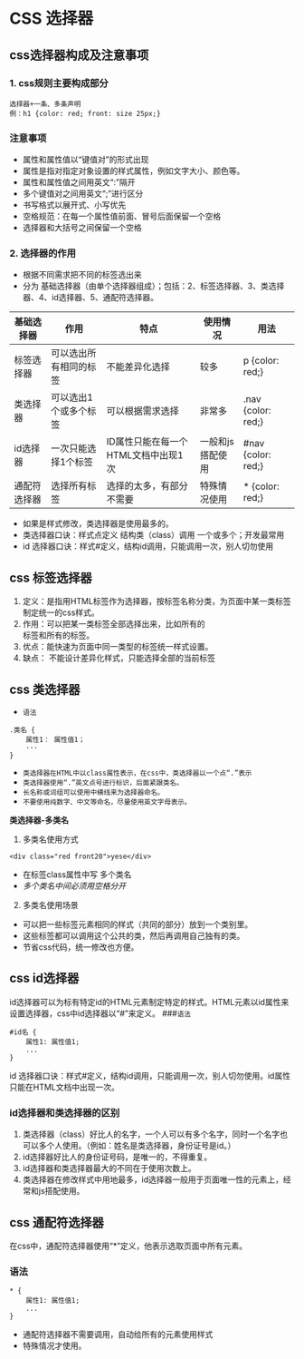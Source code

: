 # CSS 选择器

## css选择器构成及注意事项

### 1. css规则主要构成部分
    选择器+一条、多条声明
    例：h1 {color: red; front: size 25px;}
### 注意事项
* 属性和属性值以“键值对”的形式出现
* 属性是指对指定对象设置的样式属性，例如文字大小、颜色等。
* 属性和属性值之间用英文“:”隔开
* 多个键值对之间用英文“;”进行区分
* 书写格式以展开式、小写优先
* 空格规范：在每一个属性值前面、冒号后面保留一个空格
* 选择器和大括号之间保留一个空格

### 2. 选择器的作用
* 根据不同需求把不同的标签选出来
* 分为 
基础选择器（由单个选择器组成）；包括：2、标签选择器、3、类选择器、4、id选择器、5、通配符选择器。



| 基础选择器 | 作用 | 特点 | 使用情况 | 用法 |
| ------------- | ------------- | ------------- | ------------- | ------------- |
| 标签选择器  | 可以选出所有相同的标签  |不能差异化选择 |较多  |p {color: red;} |
| 类选择器  | 可以选出1个或多个标签 |可以根据需求选择  |非常多 |.nav {color: red;}  |
| id选择器  | 一次只能选择1个标签  |ID属性只能在每一个HTML文档中出现1次  |一般和js搭配使用  |#nav {color: red;}  |
| 通配符选择器  | 选择所有标签  |选择的太多，有部分不需要  |特殊情况使用  |* {color: red;}  |


* 如果是样式修改，类选择器是使用最多的。
* 类选择器口诀：样式点定义  结构类（class）调用  一个或多个；开发最常用
* id 选择器口诀：样式#定义，结构id调用，只能调用一次，别人切勿使用

## css 标签选择器
1. 定义：是指用HTML标签作为选择器，按标签名称分类，为页面中某一类标签制定统一的css样式。
2. 作用：可以把某一类标签全部选择出来，比如所有的<div>标签和所有的<span>标签。
3. 优点：能快速为页面中同一类型的标签统一样式设置。
4. 缺点： 不能设计差异化样式，只能选择全部的当前标签

## css 类选择器
- `语法`
```
.类名 {
    属性1： 属性值1；
    ···
}
```
- `类选择器在HTML中以class属性表示，在css中，类选择器以一个点“.”表示`
- `类选择器使用“.”英文点号进行标识，后面紧跟类名。`
- `长名称或词组可以使用中横线来为选择器命名。`
- `不要使用纯数字、中文等命名，尽量使用英文字母表示。`

**类选择器-多类名**

1. 多类名使用方式

`<div class="red front20">yese</div>`

* 在标签class属性中写 多个类名
* _多个类名中间必须用空格分开_

2. 多类名使用场景

* 可以把一些标签元素相同的样式（共同的部分）放到一个类别里。
* 这些标签都可以调用这个公共的类，然后再调用自己独有的类。
* 节省css代码，统一修改也方便。

## css id选择器

id选择器可以为标有特定id的HTML元素制定特定的样式。HTML元素以id属性来设置选择器，css中id选择器以“#”来定义。
###`语法`
```
#id名 {
    属性1: 属性值1;
    ...
}
```
id 选择器口诀：样式#定义，结构id调用，只能调用一次，别人切勿使用。id属性只能在HTML文档中出现一次。

### id选择器和类选择器的区别
1. 类选择器（class）好比人的名字，一个人可以有多个名字，同时一个名字也可以多个人使用。（例如：姓名是类选择器，身份证号是id。）
2. id选择器好比人的身份证号码，是唯一的，不得重复。
3. id选择器和类选择器最大的不同在于使用次数上。
4. 类选择器在修改样式中用地最多，id选择器一般用于页面唯一性的元素上，经常和js搭配使用。

## css 通配符选择器

在css中，通配符选择器使用“*”定义，他表示选取页面中所有元素。

### 语法

```
* {
    属性1: 属性值1;
    ...
}
```
* 通配符选择器不需要调用，自动给所有的元素使用样式
* 特殊情况才使用。